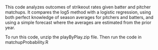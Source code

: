 This code analyzes outcomes of strikeout rates given batter and pitcher matchups. It compares the log5 method with a logistic regression, using both perfect knowledge of season averages for pitchers and batters, and using a simple forecast where the averages are estimated from the prior year. 

To run this code, unzip the playByPlay.zip file. Then run the code in matchupProbability.R
